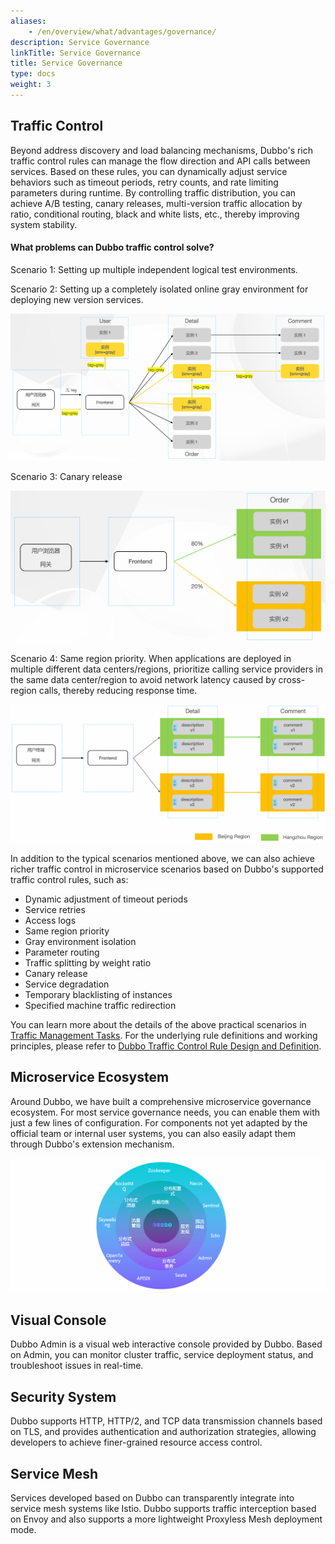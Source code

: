 ```yaml
---
aliases:
    - /en/overview/what/advantages/governance/
description: Service Governance
linkTitle: Service Governance
title: Service Governance
type: docs
weight: 3
---
```





## Traffic Control

Beyond address discovery and load balancing mechanisms, Dubbo's rich traffic control rules can manage the flow direction and API calls between services. Based on these rules, you can dynamically adjust service behaviors such as timeout periods, retry counts, and rate limiting parameters during runtime. By controlling traffic distribution, you can achieve A/B testing, canary releases, multi-version traffic allocation by ratio, conditional routing, black and white lists, etc., thereby improving system stability.

#### What problems can Dubbo traffic control solve?
Scenario 1: Setting up multiple independent logical test environments.

Scenario 2: Setting up a completely isolated online gray environment for deploying new version services.

![gray1](/imgs/v3/tasks/gray/gray1.png)

Scenario 3: Canary release

![weight1.png](/imgs/v3/tasks/weight/weight1.png)

Scenario 4: Same region priority. When applications are deployed in multiple different data centers/regions, prioritize calling service providers in the same data center/region to avoid network latency caused by cross-region calls, thereby reducing response time.

![region1](/imgs/v3/tasks/region/region1.png)

In addition to the typical scenarios mentioned above, we can also achieve richer traffic control in microservice scenarios based on Dubbo's supported traffic control rules, such as:

* Dynamic adjustment of timeout periods
* Service retries
* Access logs
* Same region priority
* Gray environment isolation
* Parameter routing
* Traffic splitting by weight ratio
* Canary release
* Service degradation
* Temporary blacklisting of instances
* Specified machine traffic redirection

You can learn more about the details of the above practical scenarios in [Traffic Management Tasks](../../../tasks/traffic-management/). For the underlying rule definitions and working principles, please refer to [Dubbo Traffic Control Rule Design and Definition](../../../core-features/traffic/).

## Microservice Ecosystem
Around Dubbo, we have built a comprehensive microservice governance ecosystem. For most service governance needs, you can enable them with just a few lines of configuration. For components not yet adapted by the official team or internal user systems, you can also easily adapt them through Dubbo's extension mechanism.

![governance](/imgs/v3/what/governance.png)

## Visual Console
Dubbo Admin is a visual web interactive console provided by Dubbo. Based on Admin, you can monitor cluster traffic, service deployment status, and troubleshoot issues in real-time.

## Security System
Dubbo supports HTTP, HTTP/2, and TCP data transmission channels based on TLS, and provides authentication and authorization strategies, allowing developers to achieve finer-grained resource access control.

## Service Mesh
Services developed based on Dubbo can transparently integrate into service mesh systems like Istio. Dubbo supports traffic interception based on Envoy and also supports a more lightweight Proxyless Mesh deployment mode.
